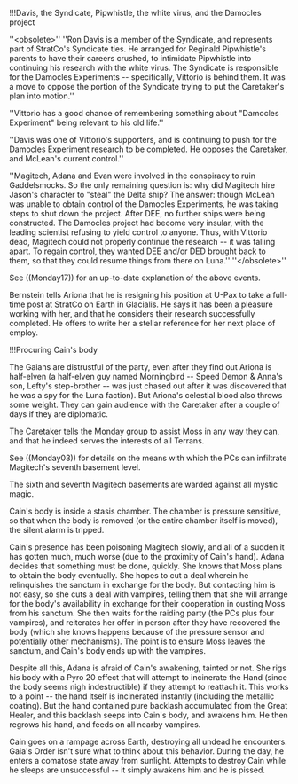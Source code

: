 !!!Davis, the Syndicate, Pipwhistle, the white virus, and the Damocles project

''&lt;obsolete&gt;''
''Ron Davis is a member of the Syndicate, and represents part of StratCo's Syndicate ties. He arranged for Reginald Pipwhistle's parents to have their careers crushed, to intimidate Pipwhistle into continuing his research with the white virus. The Syndicate is responsible for the Damocles Experiments -- specifically, Vittorio is behind them. It was a move to oppose the portion of the Syndicate trying to put the Caretaker's plan into motion.''

''Vittorio has a good chance of remembering something about &quot;Damocles Experiment&quot; being relevant to his old life.''

''Davis was one of Vittorio's supporters, and is continuing to push for the Damocles Experiment research to be completed. He opposes the Caretaker, and McLean's current control.''

''Magitech, Adana and Evan were involved in the conspiracy to ruin Gaddelsmocks. So the only remaining question is: why did Magitech hire Jason's character to &quot;steal&quot; the Delta ship? The answer: though McLean was unable to obtain control of the Damocles Experiments, he was taking steps to shut down the project. After DEE, no further ships were being constructed. The Damocles project had become very insular, with the leading scientist refusing to yield control to anyone. Thus, with Vittorio dead, Magitech could not properly continue the research -- it was falling apart. To regain control, they wanted DEE and/or DED brought back to them, so that they could resume things from there on Luna.''
''&lt;/obsolete&gt;''

See ((Monday17)) for an up-to-date explanation of the above events.

Bernstein tells Ariona that he is resigning his position at U-Pax to take a full-time post at StratCo on Earth in Glacialis. He says it has been a pleasure working with her, and that he considers their research successfully completed. He offers to write her a stellar reference for her next place of employ.


!!!Procuring Cain's body

The Gaians are distrustful of the party, even after they find out Ariona is half-elven (a half-elven guy named Morningbird -- Speed Demon &amp; Anna's son, Lefty's step-brother -- was just chased out after it was discovered that he was a spy for the Luna faction). But Ariona's celestial blood also throws some weight. They can gain audience with the Caretaker after a couple of days if they are diplomatic.

The Caretaker tells the Monday group to assist Moss in any way they can, and that he indeed serves the interests of all Terrans.

See ((Monday03)) for details on the means with which the PCs can infiltrate Magitech's seventh basement level.

The sixth and seventh Magitech basements are warded against all mystic magic.

Cain's body is inside a stasis chamber. The chamber is pressure sensitive, so that when the body is removed (or the entire chamber itself is moved), the silent alarm is tripped.

Cain's presence has been poisoning Magitech slowly, and all of a sudden it has gotten much, much worse (due to the proximity of Cain's hand). Adana decides that something must be done, quickly. She knows that Moss plans to obtain the body eventually. She hopes to cut a deal wherein he relinquishes the sanctum in exchange for the body. But contacting him is not easy, so she cuts a deal with vampires, telling them that she will arrange for the body's availability in exchange for their cooperation in ousting Moss from his sanctum. She then waits for the raiding party (the PCs plus four vampires), and reiterates her offer in person after they have recovered the body (which she knows happens because of the pressure sensor and potentially other mechanisms). The point is to ensure Moss leaves the sanctum, and Cain's body ends up with the vampires.

Despite all this, Adana is afraid of Cain's awakening, tainted or not. She rigs his body with a Pyro 20 effect that will attempt to incinerate the Hand (since the body seems nigh indestructible) if they attempt to reattach it. This works to a point -- the hand itself is incinerated instantly (including the metallic coating). But the hand contained pure backlash accumulated from the Great Healer, and this backlash seeps into Cain's body, and awakens him. He then regrows his hand, and feeds on all nearby vampires.

Cain goes on a rampage across Earth, destroying all undead he encounters. Gaia's Order isn't sure what to think about this behavior. During the day, he enters a comatose state away from sunlight. Attempts to destroy Cain while he sleeps are unsuccessful -- it simply awakens him and he is pissed.

